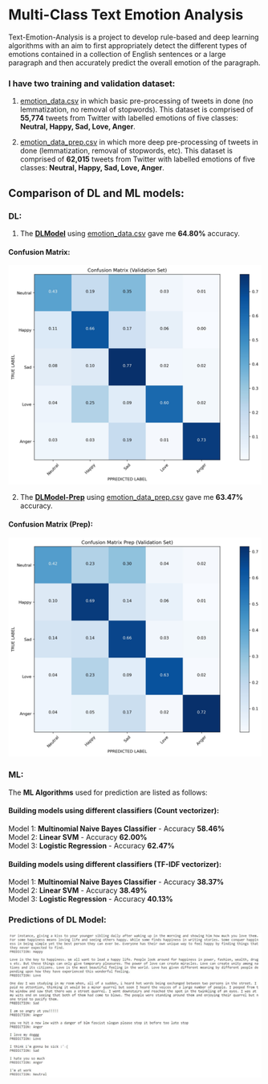 # Multi-Class Text Emotion Analysis
Text-Emotion-Analysis is a project to develop rule-based and deep learning algorithms with an aim to first appropriately detect the different types of emotions contained in a collection of English sentences or a large paragraph and then accurately predict the overall emotion of the paragraph. 

### I have two training and validation dataset:
1. [emotion_data.csv](cleaned_data/emotion_data.csv) in which basic pre-processing of tweets in done (no lemmatization, no removal of stopwords).
This dataset is comprised of <b>55,774</b> tweets from Twitter with labelled emotions of five classes: <b>Neutral, Happy, Sad, Love, Anger</b>.

2. [emotion_data_prep.csv](cleaned_data/emotion_data_prep.csv) in which more deep pre-processing of tweets in done (lemmatization, removal of stopwords, etc).
This dataset is comprised of <b>62,015</b> tweets from Twitter with labelled emotions of five classes: <b>Neutral, Happy, Sad, Love, Anger</b>.


## Comparison of DL and ML models:

### DL:
1. The <b>[DLModel](DLModel.ipynb)</b> using [emotion_data.csv](cleaned_data/emotion_data.csv) gave me <b>64.80%</b> accuracy.

#### Confusion Matrix:

![](images/ConfusionMatrix.JPG)




2. The <b>[DLModel-Prep](DLModel-Prep.ipynb)</b> using [emotion_data_prep.csv](cleaned_data/emotion_data_prep.csv) gave me <b>63.47%</b> accuracy.

#### Confusion Matrix (Prep):

![](images/ConfusionMatrixPrep.JPG)



### ML:
The <b>ML Algorithms</b> used for prediction are listed as follows:

#### Building models using different classifiers (Count vectorizer): 

Model 1: <b>Multinomial Naive Bayes Classifier</b> - Accuracy <b>58.46%</b><br>
Model 2: <b>Linear SVM</b> - Accuracy <b>62.00%</b><br>
Model 3: <b>Logistic Regression</b> - Accuracy <b>62.47%</b>

#### Building models using different classifiers (TF-IDF vectorizer): 

Model 1: <b>Multinomial Naive Bayes Classifier</b> - Accuracy <b>38.37%</b><br>
Model 2: <b>Linear SVM</b> - Accuracy <b>38.49%</b><br>
Model 3: <b>Logistic Regression</b> - Accuracy <b>40.13%</b>



### Predictions of DL Model:


![](images/Predictions.JPG)
